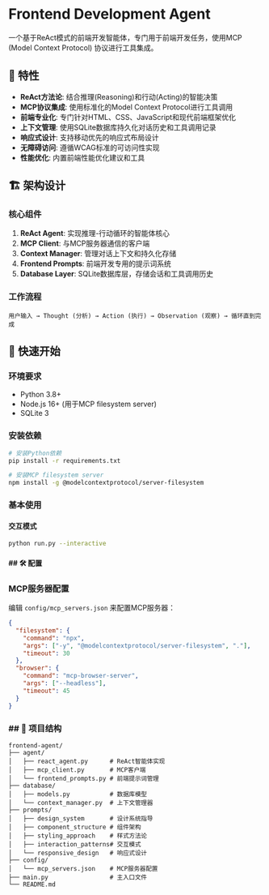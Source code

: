 # Frontend Development Agent

一个基于ReAct模式的前端开发智能体，专门用于前端开发任务，使用MCP (Model Context Protocol) 协议进行工具集成。

## 🌟 特性

- **ReAct方法论**: 结合推理(Reasoning)和行动(Acting)的智能决策
- **MCP协议集成**: 使用标准化的Model Context Protocol进行工具调用
- **前端专业化**: 专门针对HTML、CSS、JavaScript和现代前端框架优化
- **上下文管理**: 使用SQLite数据库持久化对话历史和工具调用记录
- **响应式设计**: 支持移动优先的响应式布局设计
- **无障碍访问**: 遵循WCAG标准的可访问性实现
- **性能优化**: 内置前端性能优化建议和工具

## 🏗️ 架构设计

### 核心组件

1. **ReAct Agent**: 实现推理-行动循环的智能体核心
2. **MCP Client**: 与MCP服务器通信的客户端
3. **Context Manager**: 管理对话上下文和持久化存储
4. **Frontend Prompts**: 前端开发专用的提示词系统
5. **Database Layer**: SQLite数据库层，存储会话和工具调用历史

### 工作流程

```
用户输入 → Thought (分析) → Action (执行) → Observation (观察) → 循环直到完成
```

## 🚀 快速开始

### 环境要求

- Python 3.8+
- Node.js 16+ (用于MCP filesystem server)
- SQLite 3

### 安装依赖

```bash
# 安装Python依赖
pip install -r requirements.txt

# 安装MCP filesystem server
npm install -g @modelcontextprotocol/server-filesystem
```

### 基本使用

#### 交互模式

```bash
python run.py --interactive
```

#### ## 🛠️ 配置

### MCP服务器配置

编辑 `config/mcp_servers.json` 来配置MCP服务器：

```json
{
  "filesystem": {
    "command": "npx",
    "args": ["-y", "@modelcontextprotocol/server-filesystem", "."],
    "timeout": 30
  },
  "browser": {
    "command": "mcp-browser-server",
    "args": ["--headless"],
    "timeout": 45
  }
}
```

### ## 📁 项目结构

```
frontend-agent/
├── agent/
│   ├── react_agent.py      # ReAct智能体实现
│   ├── mcp_client.py       # MCP客户端
│   └── frontend_prompts.py # 前端提示词管理
├── database/
│   ├── models.py           # 数据库模型
│   └── context_manager.py  # 上下文管理器
├── prompts/
│   ├── design_system       # 设计系统指导
│   ├── component_structure # 组件架构
│   ├── styling_approach    # 样式方法论
│   ├── interaction_patterns# 交互模式
│   └── responsive_design   # 响应式设计
├── config/
│   └── mcp_servers.json    # MCP服务器配置
├── main.py                 # 主入口文件
└── README.md
```

## 